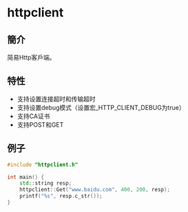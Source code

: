 # httpclient

## 簡介

简易Http客戶端。

## 特性
* 支持设置连接超时和传输超时
* 支持设置debug模式（设置宏_HTTP_CLIENT_DEBUG为true）
* 支持CA证书
* 支持POST和GET

## 例子
```c++
#include "httpclient.h"

int main() {
    std::string resp;
    httpclient::Get("www.baidu.com", 400, 200, resp);
    printf("%s", resp.c_str());
}
```